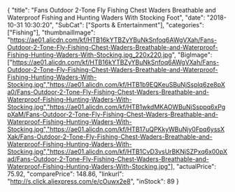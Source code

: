 {
	"title": "Fans Outdoor 2-Tone Fly Fishing Chest Waders Breathable and Waterproof Fishing and Hunting Waders  With Stocking Foot",
	"date": "2018-10-31 10:30:20",
	"SubCat": ["Sports & Entertainment"],
	"categories": ["Fishing"],
	"thumbnailImage": "https://ae01.alicdn.com/kf/HTB16kYTBZyYBuNkSnfoq6AWgVXah/Fans-Outdoor-2-Tone-Fly-Fishing-Chest-Waders-Breathable-and-Waterproof-Fishing-Hunting-Waders-With-Stocking.jpg_220x220.jpg",
	"BigImage": ["https://ae01.alicdn.com/kf/HTB16kYTBZyYBuNkSnfoq6AWgVXah/Fans-Outdoor-2-Tone-Fly-Fishing-Chest-Waders-Breathable-and-Waterproof-Fishing-Hunting-Waders-With-Stocking.jpg","https://ae01.alicdn.com/kf/HTB1b9EQKeuSBuNjSsplq6ze8pXa0/Fans-Outdoor-2-Tone-Fly-Fishing-Chest-Waders-Breathable-and-Waterproof-Fishing-Hunting-Waders-With-Stocking.jpg","https://ae01.alicdn.com/kf/HTB1wkdMKAOWBuNjSsppq6xPgpXaM/Fans-Outdoor-2-Tone-Fly-Fishing-Chest-Waders-Breathable-and-Waterproof-Fishing-Hunting-Waders-With-Stocking.jpg","https://ae01.alicdn.com/kf/HTB17uQPKkyWBuNjy0Fpq6yssXXak/Fans-Outdoor-2-Tone-Fly-Fishing-Chest-Waders-Breathable-and-Waterproof-Fishing-Hunting-Waders-With-Stocking.jpg","https://ae01.alicdn.com/kf/HTB1CvD3vsUrBKNjSZPxq6x00pXad/Fans-Outdoor-2-Tone-Fly-Fishing-Chest-Waders-Breathable-and-Waterproof-Fishing-Hunting-Waders-With-Stocking.jpg"],
	"actualPrice": 75.92,
	"comparePrice": 148.86,
	"linkurl": "http://s.click.aliexpress.com/e/cOuwx2e8",
	"inStock": 89
}
